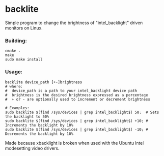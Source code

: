 # backlite

Simple program to change the brightness of "intel_backlight" driven monitors on Linux.

### Building:
```
cmake .
make
sudo make install
```

### Usage:
```
backlite device_path [+-]brightness
# where:
#  device_path is a path to your intel_backlight device path
#  brightness is the desired brightness expressed as a percentage
#  + or - are optionally used to increment or decrement brightness

# Examples:
sudo backlite $(find /sys/devices | grep intel_backlight$) 50;  # Sets the backlight to 50%
sudo backlite $(find /sys/devices | grep intel_backlight$) +10; # Increments the backlight by 10%
sudo backlite $(find /sys/devices | grep intel_backlight$) -10; # Decrements the backlight by 10%
```

Made because xbacklight is broken when used with the Ubuntu Intel modesetting video drivers.
